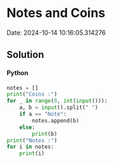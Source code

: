 # Notes and Coins

Date: 2024-10-14 10:16:05.314276

## Solution

#### Python
```python
notes = []
print("Coins :")
for _ in range(0, int(input())):
    a, b = input().split(" ")
    if a == "Note":
        notes.append(b)
    else:
        print(b)
print("Notes :")
for i in notes:
    print(i)
 ```